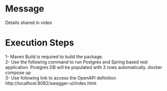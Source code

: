 # Message
Details shared in video

# Execution Steps
1- Maven Build is required to build the package.<br>
2- Use the following command to run Postgres and Spring based rest application. Postgres DB will be populated with 3 rows automatically.
  docker compose up <br>
3- Use following link to access the OpenAPI definition<br>
  http://localhost:8082/swagger-ui/index.html<br>
